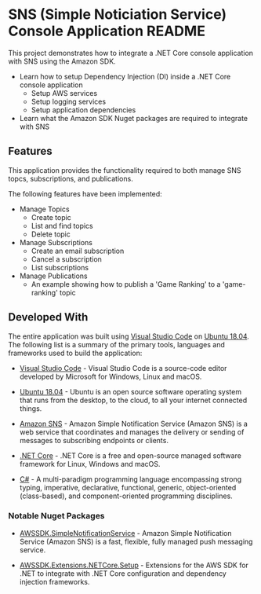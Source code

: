 # SNS (Simple Noticiation Service) Console Application README

This project demonstrates how to integrate a .NET Core console application with SNS using the Amazon SDK.

* Learn how to setup Dependency Injection (DI) inside a .NET Core console application
  * Setup AWS services
  * Setup logging services
  * Setup application dependencies
* Learn what the Amazon SDK Nuget packages are required to integrate with SNS

## Features

This application provides the functionality required to both manage SNS topcs, subscriptions, and publications.

The following features have been implemented:

* Manage Topics
  * Create topic
  * List and find topics  
  * Delete topic
* Manage Subscriptions
  * Create an email subscription
  * Cancel a subscription
  * List subscriptions
* Manage Publications
  * An example showing how to publish a 'Game Ranking' to a 'game-ranking' topic

## Developed With

The entire application was built using [Visual Studio Code] on [Ubuntu 18.04]. The following list is a summary of the primary tools, languages and frameworks used to build the application:

* [Visual Studio Code] - Visual Studio Code is a source-code editor developed by Microsoft for Windows, Linux and macOS.

* [Ubuntu 18.04] - Ubuntu is an open source software operating system that runs from the desktop, to the cloud, to all your internet connected things.

* [Amazon SNS] - Amazon Simple Notification Service (Amazon SNS) is a web service that coordinates and manages the delivery or sending of messages to subscribing endpoints or clients.

* [.NET Core] - .NET Core is a free and open-source managed software framework for Linux, Windows and macOS.

* [C#] - A multi-paradigm programming language encompassing strong typing, imperative, declarative, functional, generic, object-oriented (class-based), and component-oriented programming disciplines.

### Notable Nuget Packages

* [AWSSDK.SimpleNotificationService] - Amazon Simple Notification Service (Amazon SNS) is a fast, flexible, fully managed push messaging service.

* [AWSSDK.Extensions.NETCore.Setup] - Extensions for the AWS SDK for .NET to integrate with .NET Core configuration and dependency injection frameworks.

[.NET Core]: https://www.microsoft.com/net/download
[C#]: https://docs.microsoft.com/en-us/dotnet/csharp/programming-guide/
[Ubuntu 18.04]: http://releases.ubuntu.com/bionic/
[Visual Studio Code]: https://code.visualstudio.com/
[Amazon SNS]: https://docs.aws.amazon.com/sns/latest/dg/welcome.html
[AWSSDK.SimpleNotificationService]: https://www.nuget.org/packages/AWSSDK.SimpleNotificationService/
[AWSSDK.Extensions.NETCore.Setup]: https://www.nuget.org/packages/AWSSDK.Extensions.NETCore.Setup/